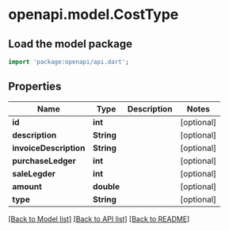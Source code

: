# openapi.model.CostType

## Load the model package
```dart
import 'package:openapi/api.dart';
```

## Properties
Name | Type | Description | Notes
------------ | ------------- | ------------- | -------------
**id** | **int** |  | [optional] 
**description** | **String** |  | [optional] 
**invoiceDescription** | **String** |  | [optional] 
**purchaseLedger** | **int** |  | [optional] 
**saleLegder** | **int** |  | [optional] 
**amount** | **double** |  | [optional] 
**type** | **String** |  | [optional] 

[[Back to Model list]](../README.md#documentation-for-models) [[Back to API list]](../README.md#documentation-for-api-endpoints) [[Back to README]](../README.md)


